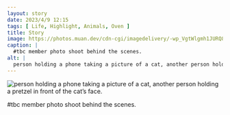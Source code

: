 ```yaml
---
layout: story
date: 2023/4/9 12:15
tags: [ Life, Highlight, Animals, Oven ]
title: Story
image: https://photos.muan.dev/cdn-cgi/imagedelivery/-wp_VgtWlgmh1JURQ8t1mg/098a3bb9-ea2c-4ef5-d3bf-5062ea946b00/public
caption: |
  #tbc member photo shoot behind the scenes.
alt: |
  person holding a phone taking a picture of a cat, another person holding a pretzel in front of the cat’s face.
---
```


![person holding a phone taking a picture of a cat, another person holding a pretzel in front of the cat’s face.](https://photos.muan.dev/cdn-cgi/imagedelivery/-wp_VgtWlgmh1JURQ8t1mg/098a3bb9-ea2c-4ef5-d3bf-5062ea946b00/public)

#tbc member photo shoot behind the scenes.
